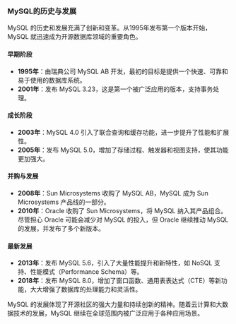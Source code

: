 ### MySQL的历史与发展

MySQL 的历史和发展充满了创新和变革。从1995年发布第一个版本开始，MySQL 就迅速成为开源数据库领域的重要角色。

#### 早期阶段
- **1995年**：由瑞典公司 MySQL AB 开发，最初的目标是提供一个快速、可靠和易于使用的数据库系统。
- **2001年**：发布 MySQL 3.23，这是第一个被广泛应用的版本，支持事务处理。

#### 成长阶段
- **2003年**：MySQL 4.0 引入了联合查询和缓存功能，进一步提升了性能和扩展性。
- **2005年**：发布 MySQL 5.0，增加了存储过程、触发器和视图支持，使其功能更加强大。

#### 并购与发展
- **2008年**：Sun Microsystems 收购了 MySQL AB，MySQL 成为 Sun Microsystems 产品线的一部分。
- **2010年**：Oracle 收购了 Sun Microsystems，将 MySQL 纳入其产品组合。尽管担心 Oracle 可能会减少对 MySQL 的投入，但 Oracle 继续推动 MySQL 的发展，并发布了多个新版本。

#### 最新发展
- **2013年**：发布 MySQL 5.6，引入了大量性能提升和新特性，如 NoSQL 支持、性能模式（Performance Schema）等。
- **2018年**：发布 MySQL 8.0，增加了窗口函数、通用表表达式（CTE）等新功能，大大增强了数据库的处理能力和灵活性。

MySQL 的发展体现了开源社区的强大力量和持续创新的精神。随着云计算和大数据技术的发展，MySQL 继续在全球范围内被广泛应用于各种应用场景。

